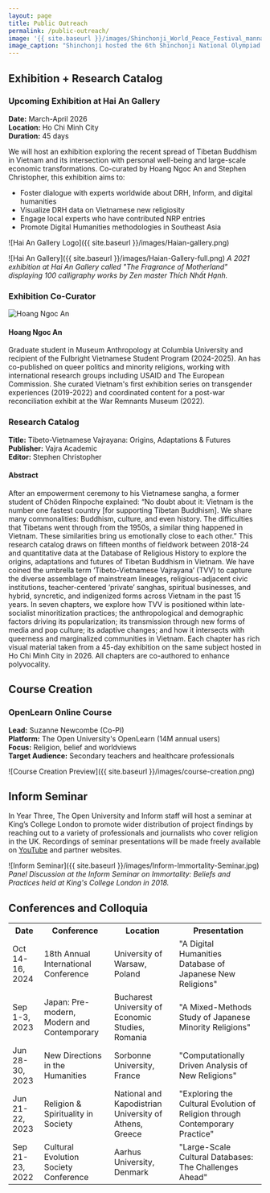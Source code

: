 ```yaml
---
layout: page
title: Public Outreach
permalink: /public-outreach/
image: '{{ site.baseurl }}/images/Shinchonji_World_Peace_Festival_mannam.jpg'
image_caption: "Shinchonji hosted the 6th Shinchonji National Olympiad in Olympic Stadium in Seoul, Republic of Korea 16 September 2012 Junganghansik, CC BY-SA 3.0"
---
```


## Exhibition + Research Catalog

### Upcoming Exhibition at Hai An Gallery
**Date:** March-April 2026  
**Location:** Ho Chi Minh City  
**Duration:** 45 days

We will host an exhibition exploring the recent spread of Tibetan Buddhism in Vietnam and its intersection with personal well-being and large-scale economic transformations. Co-curated by Hoang Ngoc An and Stephen Christopher, this exhibition aims to:

- Foster dialogue with experts worldwide about DRH, Inform, and digital humanities
- Visualize DRH data on Vietnamese new religiosity
- Engage local experts who have contributed NRP entries
- Promote Digital Humanities methodologies in Southeast Asia 

![Hai An Gallery Logo]({{ site.baseurl }}/images/Haian-gallery.png)

![Hai An Gallery]({{ site.baseurl }}/images/Haian-Gallery-full.png)
*A 2021 exhibition at Hai An Gallery called "The Fragrance of Motherland" displaying 100 calligraphy works by Zen master Thích Nhất Hạnh.* 

### Exhibition Co-Curator
<div class="profile-card">
<img src="{{ site.baseurl }}/images/Hoang-Ngoc-An.png" alt="Hoang Ngoc An" class="profile-image">
<div class="profile-info">
<h4>Hoang Ngoc An</h4>
<p>Graduate student in Museum Anthropology at Columbia University and recipient of the Fulbright Vietnamese Student Program (2024-2025). An has co-published on queer politics and minority religions, working with international research groups including USAID and The European Commission. She curated Vietnam's first exhibition series on transgender experiences (2019-2022) and coordinated content for a post-war reconciliation exhibit at the War Remnants Museum (2022).</p>
</div>
</div>

### Research Catalog

**Title:** Tibeto-Vietnamese Vajrayana: Origins, Adaptations & Futures  
**Publisher:** Vajra Academic  
**Editor:** Stephen Christopher

#### Abstract

After an empowerment ceremony to his Vietnamese sangha, a former student of Chöden Rinpoche explained: “No doubt about it: Vietnam is the number one fastest country \[for supporting Tibetan Buddhism]. We share many commonalities: Buddhism, culture, and even history. The difficulties that Tibetans went through from the 1950s, a similar thing happened in Vietnam. These similarities bring us emotionally close to each other.” This research catalog draws on fifteen months of fieldwork between 2018-24 and quantitative data at the Database of Religious History to explore the origins, adaptations and futures of Tibetan Buddhism in Vietnam. We have coined the umbrella term ‘Tibeto-Vietnamese Vajrayana’ (TVV) to capture the diverse assemblage of mainstream lineages, religious-adjacent civic institutions, teacher-centered ‘private’ sanghas, spiritual businesses, and hybrid, syncretic, and indigenized forms across Vietnam in the past 15 years. In seven chapters, we explore how TVV is positioned within late-socialist minoritization practices; the anthropological and demographic factors driving its popularization; its transmission through new forms of media and pop culture; its adaptive changes; and how it intersects with queerness and marginalized communities in Vietnam. Each chapter has rich visual material taken from a 45-day exhibition on the same subject hosted in Ho Chi Minh City in 2026. All chapters are co-authored to enhance polyvocality.

## Course Creation

### OpenLearn Online Course
**Lead:** Suzanne Newcombe (Co-PI)  
**Platform:** The Open University's OpenLearn (14M annual users)  
**Focus:** Religion, belief and worldviews  
**Target Audience:** Secondary teachers and healthcare professionals

![Course Creation Preview]({{ site.baseurl }}/images/course-creation.png)

## Inform Seminar

In Year Three, The Open University and Inform staff will host a seminar at King’s College London to promote wider distribution of project findings by reaching out to a variety of professionals and journalists who cover religion in the UK. Recordings of seminar presentations will be made freely available on [YouTube](http://www.youtube.com/@Informreligion9) and partner websites. 

![Inform Seminar]({{ site.baseurl }}/images/Inform-Immortality-Seminar.jpg)
*Panel Discussion at the Inform Seminar on Immortality: Beliefs and Practices held at King's College London in 2018.*

## Conferences and Colloquia

<div class="table-container">
<table>
<tr>
<th>Date</th>
<th>Conference</th>
<th>Location</th>
<th>Presentation</th>
</tr>
<tr>
<td>Oct 14-16, 2024</td>
<td>18th Annual International Conference</td>
<td>University of Warsaw, Poland</td>
<td>"A Digital Humanities Database of Japanese New Religions"</td>
</tr>
<tr>
<td>Sep 1-3, 2023</td>
<td>Japan: Pre-modern, Modern and Contemporary</td>
<td>Bucharest University of Economic Studies, Romania</td>
<td>"A Mixed-Methods Study of Japanese Minority Religions"</td>
</tr>
<tr>
<td>Jun 28-30, 2023</td>
<td>New Directions in the Humanities</td>
<td>Sorbonne University, France</td>
<td>"Computationally Driven Analysis of New Religions"</td>
</tr>
<tr>
<td>Jun 21-22, 2023</td>
<td>Religion & Spirituality in Society</td>
<td>National and Kapodistrian University of Athens, Greece</td>
<td>"Exploring the Cultural Evolution of Religion through Contemporary Practice"</td>
</tr>
<tr>
<td>Sep 21-23, 2022</td>
<td>Cultural Evolution Society Conference</td>
<td>Aarhus University, Denmark</td>
<td>"Large-Scale Cultural Databases: The Challenges Ahead"</td>
</tr>
</table>
</div>
